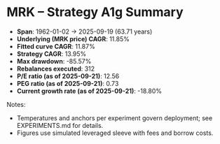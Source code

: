 # MRK – Strategy A1g Summary

- **Span**: 1962-01-02 → 2025-09-19 (63.71 years)
- **Underlying (MRK price) CAGR**: 11.85%
- **Fitted curve CAGR**: 11.87%
- **Strategy CAGR**: 13.95%
- **Max drawdown**: -85.57%
- **Rebalances executed**: 312
- **P/E ratio (as of 2025-09-21)**: 12.56
- **PEG ratio (as of 2025-09-21)**: 0.73
- **Current growth rate (as of 2025-09-21)**: -18.80%

Notes:

- Temperatures and anchors per experiment govern deployment; see EXPERIMENTS.md for details.
- Figures use simulated leveraged sleeve with fees and borrow costs.


